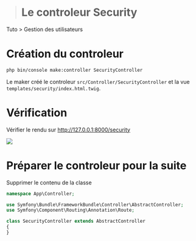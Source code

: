 > # Le controleur Security
Tuto > Gestion des utilisateurs


# Création du controleur

```bash
php bin/console make:controller SecurityController
```

Le maker créé le controleur `src/Controller/SecurityController` et la vue `templates/security/index.html.twig`.


# Vérification

Vérifier le rendu sur http://127.0.0.1:8000/security

![](../../images/view-of-security-route.png)


# Préparer le controleur pour la suite

Supprimer le contenu de la classe

```php
namespace App\Controller;

use Symfony\Bundle\FrameworkBundle\Controller\AbstractController;
use Symfony\Component\Routing\Annotation\Route;

class SecurityController extends AbstractController
{
}
```